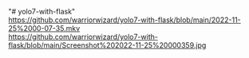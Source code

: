 "# yolo7-with-flask" 
<br>
https://github.com/warriorwizard/yolo7-with-flask/blob/main/2022-11-25%2000-07-35.mkv
<br>
https://github.com/warriorwizard/yolo7-with-flask/blob/main/Screenshot%202022-11-25%20000359.jpg
